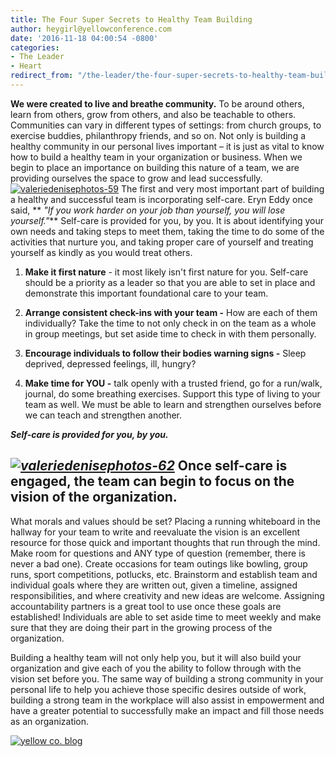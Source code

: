 ```yaml
---
title: The Four Super Secrets to Healthy Team Building
author: heygirl@yellowconference.com
date: '2016-11-18 04:00:54 -0800'
categories:
- The Leader
- Heart
redirect_from: "/the-leader/the-four-super-secrets-to-healthy-team-building/"
---
```


**We were created to live and breathe community.** To be around others, learn from others, grow from others, and also be teachable to others. Communities can vary in different types of settings: from church groups, to exercise buddies, philanthropy friends, and so on. Not only is building a healthy community in our personal lives important – it is just as vital to know how to build a healthy team in your organization or business. When we begin to place an importance on building this nature of a team, we are providing ourselves the space to grow and lead successfully.[![valeriedenisephotos-59](http://yellowconference.com/wp-content/uploads/2016/11/ValerieDenisePhotos-59-683x1024.jpg)](http://yellowconference.com/wp-content/uploads/2016/11/ValerieDenisePhotos-59.jpg) The first and very most important part of building a healthy and successful team is incorporating self-care. Eryn Eddy once said, ** _"If you work harder on your job than yourself, you will lose yourself."_** Self-care is provided for you, by you. It is about identifying your own needs and taking steps to meet them, taking the time to do some of the activities that nurture you, and taking proper care of yourself and treating yourself as kindly as you would treat others.

1.  **Make it first nature** - it most likely isn't first nature for you. Self-care should be a priority as a leader so that you are able to set in place and demonstrate this important foundational care to your team.  

3.  **Arrange consistent check-ins with your team -** How are each of them individually? Take the time to not only check in on the team as a whole in group meetings, but set aside time to check in with them personally.
4.  **Encourage individuals to follow their bodies warning signs -** Sleep deprived, depressed feelings, ill, hungry?
5.  **Make time for YOU -** talk openly with a trusted friend, go for a run/walk, journal, do some breathing exercises. Support this type of living to your team as well. We must be able to learn and strengthen ourselves before we can teach and strengthen another.

_**Self-care is provided for you, by you.**_

## _[![valeriedenisephotos-62](http://yellowconference.com/wp-content/uploads/2016/11/ValerieDenisePhotos-62.jpg)](http://yellowconference.com/wp-content/uploads/2016/11/ValerieDenisePhotos-62.jpg)_ **Once self-care is engaged, the team can begin to focus on the vision of the organization.**

What morals and values should be set? Placing a running whiteboard in the hallway for your team to write and reevaluate the vision is an excellent resource for those quick and important thoughts that run through the mind. Make room for questions and ANY type of question (remember, there is never a bad one). Create occasions for team outings like bowling, group runs, sport competitions, potlucks, etc. Brainstorm and establish team and individual goals where they are written out, given a timeline, assigned responsibilities, and where creativity and new ideas are welcome. Assigning accountability partners is a great tool to use once these goals are established! Individuals are able to set aside time to meet weekly and make sure that they are doing their part in the growing process of the organization.

Building a healthy team will not only help you, but it will also build your organization and give each of you the ability to follow through with the vision set before you. The same way of building a strong community in your personal life to help you achieve those specific desires outside of work, building a strong team in the workplace will also assist in empowerment and have a greater potential to successfully make an impact and fill those needs as an organization.  

[![yellow co. blog](http://yellowconference.com/wp-content/uploads/2015/12/kristitriplett.jpg)](https://endearingtraveler.wordpress.com/)
